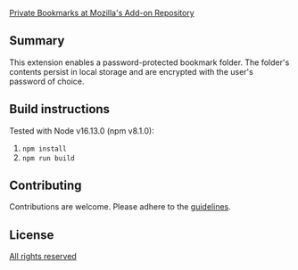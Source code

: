 [Private Bookmarks at Mozilla's Add-on Repository](https://addons.mozilla.org/en-US/firefox/addon/webext-private-bookmarks/)

## Summary

This extension enables a password-protected bookmark folder. The folder's contents persist in local
storage and are encrypted with the user's password of choice.

## Build instructions

Tested with Node v16.13.0 (npm v8.1.0):

1. `npm install`
2. `npm run build`

## Contributing

Contributions are welcome. Please adhere to the [guidelines](CONTRIBUTING.md).

## License

[All rights reserved](LICENSE.txt)
